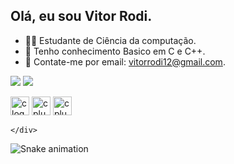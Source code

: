    ## Olá, eu sou Vitor Rodi.   
          
- 👨‍💻 Estudante de Ciência da computação.               
- 🚀 Tenho conhecimento Basico em C e C++.                
- 📧 Contate-me por email: vitorrodi12@gmail.com.            
     
 <a href="https://www.instagram.com/vitor_rodi/" target="_blank"><img src="https://img.shields.io/badge/-Instagram-%23E4405F?style=for-the-badge&logo=instagram&logoColor=white" target="_blank"></a>
<a href="https://www.linkedin.com/in/vitor-rodi/" target="_blank"><img src="https://img.shields.io/badge/-LinkedIn-%230077B5?style=for-the-badge&logo=linkedin&logoColor=white" target="_blank"></a> 
</head>   
<body>  
    <div class="image-container">
       <img src="https://cdn.jsdelivr.net/gh/devicons/devicon/icons/c/c-original.svg" height="30" alt="c logo"  /> 
        <img src="https://cdn.jsdelivr.net/gh/devicons/devicon/icons/cplusplus/cplusplus-original.svg" height="30" alt="cplusplus logo"  />
       <img src="[https://cdn.jsdelivr.net/gh/devicons/devicon/icons/cplusplus/cplusplus-original.svg" height="30" alt="cplusplus logo](https://www.google.com/url?sa=i&url=https%3A%2F%2Fwww.rech.com.br%2Fpagina%2Ftecnologias&psig=AOvVaw2qx1_GBICi2_5V6f2hNHXb&ust=1710457022922000&source=images&cd=vfe&opi=89978449&ved=0CBMQjRxqFwoTCMizn5Gr8oQDFQAAAAAdAAAAABAD)https://www.google.com/url?sa=i&url=https%3A%2F%2Fwww.rech.com.br%2Fpagina%2Ftecnologias&psig=AOvVaw2qx1_GBICi2_5V6f2hNHXb&ust=1710457022922000&source=images&cd=vfe&opi=89978449&ved=0CBMQjRxqFwoTCMizn5Gr8oQDFQAAAAAdAAAAABAD"  />
       
    </div>
</body>     
</html>  
         
![Snake animation](https://github.com/imthedaniel/imthedaniel/blob/output/github-contribution-grid-snake.svg)     
   
    
 
  
